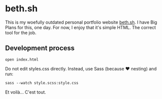 # beth.sh

This is my woefully outdated personal portfolio website [beth.sh](https://beth.sh). I have Big Plans for this, one day. For now, I enjoy that it's simple HTML. The correct tool for the job.

## Development process

`open index.html`

Do not edit styles.css directly. Instead, use Sass (because ♥ nesting) and run:

`sass --watch style.scss:style.css`

Et voilà... C'est tout.

